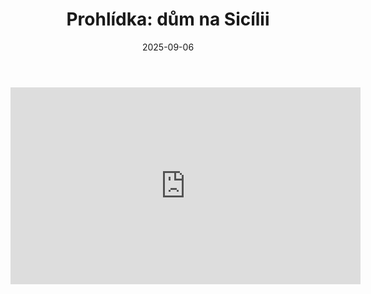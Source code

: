﻿---
layout: base.njk
title: "Prohlídka: dům na Sicílii"
date: 2025-09-06
permalink: "/clanky/casa-sicilia/"
---

<iframe width="560" height="315"
  src="https://www.youtube-nocookie.com/embed/dQw4w9WgXcQ"
  frameborder="0" allowfullscreen></iframe>
